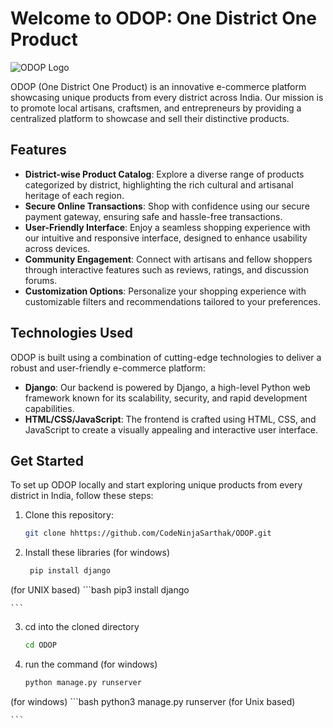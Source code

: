 # Welcome to ODOP: One District One Product

![ODOP Logo](odop_logo.png)

ODOP (One District One Product) is an innovative e-commerce platform showcasing unique products from every district across India. Our mission is to promote local artisans, craftsmen, and entrepreneurs by providing a centralized platform to showcase and sell their distinctive products.

## Features

- **District-wise Product Catalog**: Explore a diverse range of products categorized by district, highlighting the rich cultural and artisanal heritage of each region.
- **Secure Online Transactions**: Shop with confidence using our secure payment gateway, ensuring safe and hassle-free transactions.
- **User-Friendly Interface**: Enjoy a seamless shopping experience with our intuitive and responsive interface, designed to enhance usability across devices.
- **Community Engagement**: Connect with artisans and fellow shoppers through interactive features such as reviews, ratings, and discussion forums.
- **Customization Options**: Personalize your shopping experience with customizable filters and recommendations tailored to your preferences.

## Technologies Used

ODOP is built using a combination of cutting-edge technologies to deliver a robust and user-friendly e-commerce platform:

- **Django**: Our backend is powered by Django, a high-level Python web framework known for its scalability, security, and rapid development capabilities.
- **HTML/CSS/JavaScript**: The frontend is crafted using HTML, CSS, and JavaScript to create a visually appealing and interactive user interface.

## Get Started

To set up ODOP locally and start exploring unique products from every district in India, follow these steps:

1. Clone this repository:

   ```bash
   git clone hhttps://github.com/CodeNinjaSarthak/ODOP.git

   ```

2. Install these libraries
   (for windows)
   ```bash
    pip install django

    ```
    
(for UNIX based)
    ```bash
    pip3 install django

    ```


3.  cd into the cloned directory

    ```bash
    cd ODOP

    ```



4.  run the command
    (for windows)
    ```bash
    python manage.py runserver 

    ```
    

(for windows)
    ```bash
    python3 manage.py runserver (for Unix based)

    ```
    
